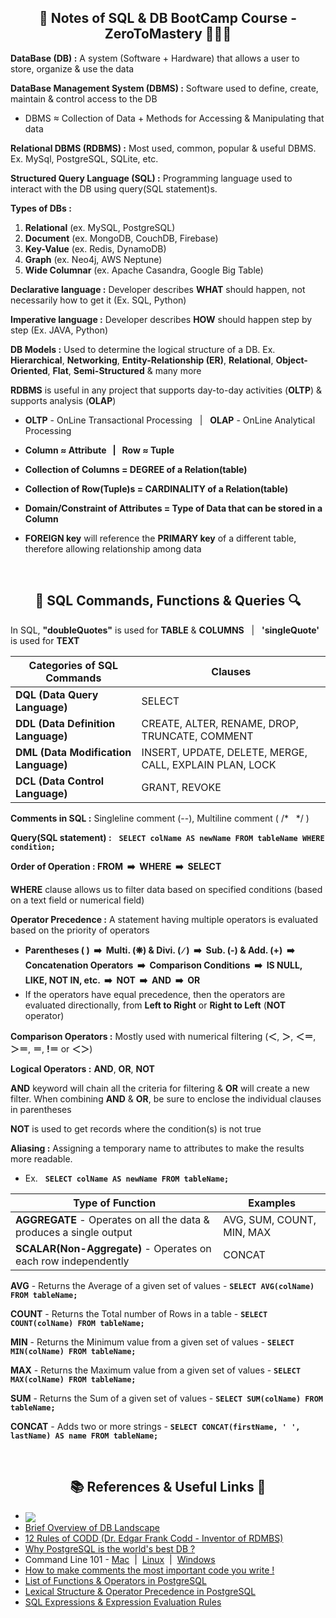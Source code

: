 <h2 align="center">📝 Notes of SQL & DB BootCamp Course - ZeroToMastery 🧑🏻‍💻</h2>

**DataBase (DB) :** A system (Software + Hardware) that allows a user to store, organize & use the data

**DataBase Management System (DBMS) :** Software used to define, create, maintain & control access to the DB
* DBMS ≈ Collection of Data + Methods for Accessing & Manipulating that data

**Relational DBMS (RDBMS) :** Most used, common, popular & useful DBMS. Ex. MySql, PostgreSQL, SQLite, etc.

**Structured Query Language (SQL) :** Programming language used to interact with the DB using query(SQL statement)s.

**Types of DBs :**
1. **Relational** (ex. MySQL, PostgreSQL)
2. **Document** (ex. MongoDB, CouchDB, Firebase)
3. **Key-Value** (ex. Redis, DynamoDB)
4. **Graph** (ex. Neo4j, AWS Neptune)
5. **Wide Columnar** (ex. Apache Casandra, Google Big Table)

**Declarative language :** Developer describes **WHAT** should happen, not necessarily how to get it (Ex. SQL, Python)

**Imperative language :** Developer describes **HOW** should happen step by step (Ex. JAVA, Python)

**DB Models :** Used to determine the logical structure of a DB. Ex. **Hierarchical**, **Networking**, **Entity-Relationship (ER)**, **Relational**, **Object-Oriented**, **Flat**, **Semi-Structured** & many more

**RDBMS** is useful in any project that supports day-to-day activities (**OLTP**) & supports analysis (**OLAP**)

* **OLTP** - OnLine Transactional Processing  &nbsp; | &nbsp; **OLAP** - OnLine Analytical Processing

* **Column ≈ Attribute &nbsp; | &nbsp; Row ≈ Tuple**

* **Collection of Columns = DEGREE of a Relation(table)**

* **Collection of Row(Tuple)s = CARDINALITY of a Relation(table)**

* **Domain/Constraint of Attributes = Type of Data that can be stored in a Column**

* **FOREIGN key** will reference the **PRIMARY key** of a different table, therefore allowing relationship among data
<br>

<h2 align="center"> 🔎 SQL Commands, Functions & Queries 🔍</h2>

In SQL, **"doubleQuotes"** is used for **TABLE** & **COLUMNS** &nbsp; | &nbsp; **'singleQuote'** is used for **TEXT**

|    **Categories of SQL Commands**    |                           **Clauses**                         |
|--------------------------------------|---------------------------------------------------------------|
| **DQL (Data Query Language)**        | SELECT                                                        |
| **DDL (Data Definition Language)**   | CREATE, ALTER, RENAME, DROP, TRUNCATE, COMMENT                |
| **DML (Data Modification Language)** | INSERT, UPDATE, DELETE, MERGE, CALL, EXPLAIN PLAN, LOCK       |
| **DCL (Data Control Language)**      | GRANT, REVOKE                                                 |

**Comments in SQL :** Singleline comment (--), Multiline comment ( /* &nbsp; */ )

**Query(SQL statement) :** &nbsp; **`SELECT colName AS newName FROM tableName WHERE condition;`**

**Order of Operation : FROM &nbsp;➡️&nbsp; WHERE &nbsp;➡️&nbsp; SELECT**

**WHERE** clause allows us to filter data based on specified conditions (based on a text field or numerical field)

**Operator Precedence :** A statement having multiple operators is evaluated based on the priority of operators
* **Parentheses ( ) &nbsp;➡️&nbsp; Multi. (❋) & Divi. ( ∕ ) &nbsp;➡️&nbsp; Sub. (-) & Add. (+) &nbsp;➡️&nbsp; Concatenation Operators &nbsp;➡️&nbsp; Comparison Conditions &nbsp;➡️&nbsp; IS NULL, LIKE, NOT IN, etc. &nbsp;➡️&nbsp; NOT &nbsp;➡️&nbsp; AND &nbsp;➡️&nbsp; OR**
* If the operators have equal precedence, then the operators are evaluated directionally, from **Left to Right** or **Right to Left** (**NOT** operator)

**Comparison Operators :** Mostly used with numerical filtering (**＜**, **＞**, **＜＝**, **＞＝**, **＝**, **!＝** or **＜＞**)

**Logical Operators :** **AND**, **OR**, **NOT**

**AND** keyword will chain all the criteria for filtering & **OR** will create a new filter. When combining **AND** & **OR**, be sure to enclose the individual clauses in parentheses

**NOT** is used to get records where the condition(s) is not true

**Aliasing :** Assigning a temporary name to attributes to make the results more readable.
* Ex. &nbsp; **`SELECT colName AS newName FROM tableName;`**

|                         **Type of Function**                        |       **Examples**        |
|---------------------------------------------------------------------|---------------------------|
| **AGGREGATE** - Operates on all the data & produces a single output | AVG, SUM, COUNT, MIN, MAX |
| **SCALAR(Non-Aggregate)** - Operates on each row independently      | CONCAT                    |


**AVG** - Returns the Average of a given set of values - **`SELECT AVG(colName) FROM tableName;`**

**COUNT** - Returns the Total number of Rows in a table - **`SELECT COUNT(colName) FROM tableName;`**

**MIN** - Returns the Minimum value from a given set of values - **`SELECT MIN(colName) FROM tableName;`**

**MAX** - Returns the Maximum value from a given set of values - **`SELECT MAX(colName) FROM tableName;`**

**SUM** - Returns the Sum of a given set of values - **`SELECT SUM(colName) FROM tableName;`**

**CONCAT** - Adds two or more strings - **`SELECT CONCAT(firstName, ' ', lastName) AS name FROM tableName;`**

<br>
<h2 align="center"> 📚 References & Useful Links 🔗</h2>

* [<img align="center" src="https://shields.io/badge/github-Complete_SQL_Database_Bootcamp_Zero_to_Mastery-important?logo=github&style=social" />](https://github.com/mobinni/Complete-SQL-Database-Bootcamp-Zero-to-Mastery)
* [Brief Overview of DB Landscape](https://www.ibm.com/cloud/blog/brief-overview-database-landscape)
* [12 Rules of CODD (Dr. Edgar Frank Codd - Inventor of RDMBS) ](https://www.w3resource.com/sql/sql-basic/codd-12-rule-relation.php)
* [Why PostgreSQL is the world's best DB ?](https://www.2ndquadrant.com/en/blog/postgresql-is-the-worlds-best-database/#:~:text=PostgreSQL%20just%20does%20it.,response%20times%20can%20be%20managed.)
* Command Line 101 - [Mac](https://medium.com/@aechagen/mac-terminal-101-13a3e8e75d4c) &nbsp;|&nbsp; [Linux](https://jgefroh.medium.com/a-beginners-guide-to-linux-command-line-56a8004e2471) &nbsp;|&nbsp; [Windows](http://ifoundthemeaningoflife.com/learntocode/cmd101win)
* [How to make comments the most important code you write !](https://www.red-gate.com/simple-talk/databases/oracle-databases/how-to-make-comments-the-most-important-code-you-write/)
* [List of Functions & Operators in PostgreSQL](https://www.postgresql.org/docs/current/functions.html)
* [Lexical Structure & Operator Precedence in PostgreSQL](https://www.postgresql.org/docs/current/sql-syntax-lexical.html)
* [SQL Expressions & Expression Evaluation Rules](https://www.postgresql.org/docs/current/sql-expressions.html)